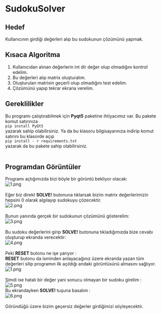 # SudokuSolver

## Hedef

Kullanıcının girdiği değerleri alıp bu sudokunun çözümünü yapmak.

## Kısaca Algoritma

1. Kullanıcıdan alınan değerlerin int dir değer olup olmadığını kontrol edelim.
2. Bu değerleri alıp matrix oluşturalım. 
3. Oluşturulan matrixin geçerli olup olmadığını test edelim.
4. Çözümünü yapıp tekrar ekrana verelim.

## Gereklilikler
Bu programı çalıştırabilmek için **Pyqt5** paketine ihtiyacımız var. Bu pakete komut satırınıza
<br/>
``pip install PyQt5``
<br/>
yazarak sahip olabilirsiniz.
Ya da bu klasoru bilgisayarınıza indirip komut satırını bu klasorde açıp
<br/>
``pip install - r requirements.txt``
<br/>
yazarak da bu pakete sahip olabilirsiniz.
<br/>
<br/>

## Programdan Görüntüler
Programı açtığımızda bizi böyle bir görüntü bekliyor olacak: 
<br/>
![1.png](https://github.com/deveneskaracabay/SudokuSolver/blob/master/Images/1.png)
<br/><br/>
Eğer biz direkt **SOLVE!** butonuna tıklarsak bizim matrix değerlerimizin hepsini 0 olarak algılayıp sudokuyu çözecektir.
<br/>
![2.png](https://github.com/deveneskaracabay/SudokuSolver/blob/master/Images/2.png)
<br/><br/>
Bunun yanında gerçek bir sudokunun çözümünü gösterelim:
<br/>
![3.png](https://github.com/deveneskaracabay/SudokuSolver/blob/master/Images/3.png)
<br/><br/>
Bu sudoku değerlerini girip **SOLVE!** butonuna tıkladığımızda bize cevabı oluşturup ekranda verecektir:
<br/>
![4.png](https://github.com/deveneskaracabay/SudokuSolver/blob/master/Images/4.png)
<br/><br/>
Peki **RESET** butonu ne işe yarıyor :<br/> 
**RESET** butonu da isminden anlayacağınız üzere ekranda yazan tüm değerleri silip programın ilk açıldığı andaki görüntüsünü almasını sağlıyor.
<br/>
![1.png](https://github.com/deveneskaracabay/SudokuSolver/blob/master/Images/1.png)
<br/><br/>
Şimdi ise hatalı bir değer yani sonucu olmayan bir sudoku girelim : 
<br/>
![5.png](https://github.com/deveneskaracabay/SudokuSolver/blob/master/Images/5.png)
<br/> 
Bu ekrandayken **SOLVE!** tuşuna basalım : 
<br/>
![6.png](https://github.com/deveneskaracabay/SudokuSolver/blob/master/Images/6.png)
<br/><br/> 
Göründüğü üzere bizim geçersiz değerler girdiğimizi söyleyecektir.
